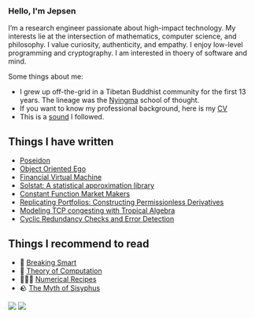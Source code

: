 ### Hello, I'm Jepsen

I’m a research engineer passionate about high-impact technology. My interests lie at the intersection of mathematics, computer science, and philosophy. I value curiosity, authenticity, and empathy. I enjoy low-level programming and cryptography. I am interested in thoery of software and mind. 

Some things about me:
- I grew up off-the-grid in a Tibetan Buddhist community for the first 13 years. The lineage was the [Nyingma](https://www.rigpawiki.org/index.php?title=Nyingma) school of thought. 
- If you want to know my professional background, here is my [CV](Curriculum_Vitae.pdf)
- This is a [sound](https://open.spotify.com/playlist/46RCnN71QYTnTeCI61MPbl?si=a5bedc5ccf9d495a) I followed. 


## Things I have written

- [Poseidon](https://autoparallel.github.io/)
- [Object Oriented Ego](https://www.networkspirits.com/blog/first/)
- [Financial Virtual Machine](https://www.primitive.xyz/papers/yellow.pdf)
- [Solstat: A statistical approximation library](https://www.primitive.xyz/posts/solstat)
- [Constant Function Market Makers](https://github.com/0xJepsen/CFMMs/blob/master/Jepsen_Darpa_Fall2022.pdf)
- [Replicating Portfolios: Constructing Permissionless Derivatives](https://arxiv.org/abs/2205.09890)
- [Modeling TCP congesting with Tropical Algebra](https://github.com/0xJepsen/TropicalAlgebraicTCPModel)
- [Cyclic Redundancy Checks and Error Detection](https://github.com/0xJepsen/CRC_Research/blob/master/Cyclic_Redundancy_Checks_and_Error_Detection.pdf)

## Things I recommend to read

- 🧠 [Breaking Smart](https://breakingsmart.com/en/about/)
- 🧮 [Theory of Computation](https://docs.google.com/viewer?a=v&pid=sites&srcid=dGhhcGFyLmVkdXx1Y3MtNzAxfGd4OjZmYzU3ZjM0N2ZmYTlkYzE)
- 🧑🏼‍🍳 [Numerical Recipes](https://e-maxx.ru/bookz/files/numerical_recipes.pdf)
- 🪨 [The Myth of Sisyphus](https://people.brandeis.edu/~teuber/Albert_Camus_The_Myth_of_Sisyphus_Complete_Text_.pdf)

![](https://img.shields.io/github/stars/0xjepsen?style=social)
![](https://visitor-badge.laobi.icu/badge?page_id=0xjepsen)
